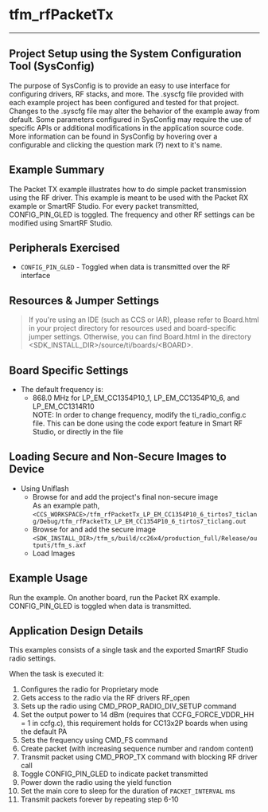 # tfm_rfPacketTx

---

Project Setup using the System Configuration Tool (SysConfig)
-------------------------
The purpose of SysConfig is to provide an easy to use interface for configuring
drivers, RF stacks, and more. The .syscfg file provided with each example
project has been configured and tested for that project. Changes to the .syscfg
file may alter the behavior of the example away from default. Some parameters
configured in SysConfig may require the use of specific APIs or additional
modifications in the application source code. More information can be found in
SysConfig by hovering over a configurable and clicking the question mark (?)
next to it's name.

Example Summary
---------------
The Packet TX example illustrates how to do simple packet transmission using
the RF driver. This example is meant to be used with the Packet RX
example or SmartRF Studio. For every packet transmitted, CONFIG_PIN_GLED is toggled.
The frequency and other RF settings can be modified using SmartRF Studio.

Peripherals Exercised
---------------------
* `CONFIG_PIN_GLED` - Toggled when data is transmitted over the RF interface

Resources & Jumper Settings
---------------------------
> If you're using an IDE (such as CCS or IAR), please refer to Board.html in your project
directory for resources used and board-specific jumper settings. Otherwise, you can find
Board.html in the directory &lt;SDK_INSTALL_DIR&gt;/source/ti/boards/&lt;BOARD&gt;.

Board Specific Settings
-----------------------
* The default frequency is:
    - 868.0 MHz for LP_EM_CC1354P10_1, LP_EM_CC1354P10_6, and LP_EM_CC1314R10  
NOTE: In order to change frequency, modify the ti_radio_config.c file. This can be
done using the code export feature in Smart RF Studio, or directly in the file

Loading Secure and Non-Secure Images to Device
------------------------
* Using Uniflash
    * Browse for and add the project's final non-secure image  
        As an example path, ```<CCS_WORKSPACE>/tfm_rfPacketTx_LP_EM_CC1354P10_6_tirtos7_ticlang/Debug/tfm_rfPacketTx_LP_EM_CC1354P10_6_tirtos7_ticlang.out```
    * Browse for and add the secure image ```<SDK_INSTALL_DIR>/tfm_s/build/cc26x4/production_full/Release/outputs/tfm_s.axf```
    * Load Images

Example Usage
-------------
Run the example. On another board, run the Packet RX example.
CONFIG_PIN_GLED is toggled when data is transmitted.

Application Design Details
--------------------------
This examples consists of a single task and the exported SmartRF Studio radio
settings.

When the task is executed it:

1. Configures the radio for Proprietary mode
2. Gets access to the radio via the RF drivers RF_open
3. Sets up the radio using CMD_PROP_RADIO_DIV_SETUP command
4. Set the output power to 14 dBm (requires that CCFG_FORCE_VDDR_HH = 1 in ccfg.c),
this requirement holds for CC13x2P boards when using the default PA
5. Sets the frequency using CMD_FS command
6. Create packet (with increasing sequence number and random content)
7. Transmit packet using CMD_PROP_TX command with blocking RF driver call
8. Toggle CONFIG_PIN_GLED to indicate packet transmitted
9. Power down the radio using the yield function
10. Set the main core to sleep for the duration of `PACKET_INTERVAL` ms
11. Transmit packets forever by repeating step 6-10
